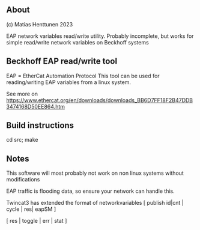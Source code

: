 
About
------
(c) Matias Henttunen 2023

EAP network variables read/write utility.
Probably incomplete, but works for simple read/write network variables
on Beckhoff systems

Beckhoff EAP read/write tool
----------------------------
EAP = EtherCat Automation Protocol
This tool can be used for reading/writing EAP variables from a linux system.

See more on https://www.ethercat.org/en/downloads/downloads_BB6D7FF18F2B47DDB3474168D50EE864.htm

Build instructions
------------------
cd src; make


Notes
--------
This software will most probably not work on non linux systems without modifications

EAP traffic is flooding data, so ensure your network can handle this.

Twincat3 has extended the format of networkvariables
[ publish id|cnt | cycle | res| eapSM ]

[ res | toggle | err | stat ]
